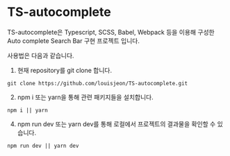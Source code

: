 # TS-autocomplete

TS-autocomplete은 Typescript, SCSS, Babel, Webpack 등을 이용해 구성한 Auto complete Search Bar 구현 프로젝트 입니다.

사용법은 다음과 같습니다.

1. 현재 repository를 git clone 합니다.
```
git clone https://github.com/louisjeon/TS-autocomplete.git
```
2. npm i 또는 yarn을 통해 관련 패키지들을 설치합니다.
```
npm i || yarn
```
4. npm run dev 또는 yarn dev를 통해 로컬에서 프로젝트의 결과물을 확인할 수 있습니다.
```
npm run dev || yarn dev
```
